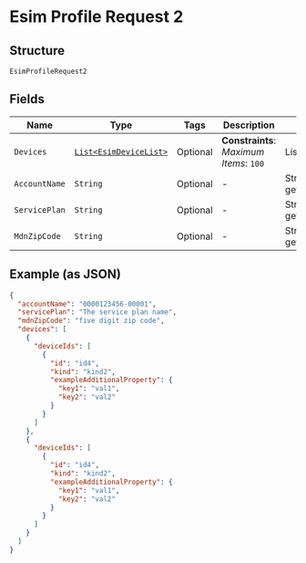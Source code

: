 
# Esim Profile Request 2

## Structure

`EsimProfileRequest2`

## Fields

| Name | Type | Tags | Description | Getter | Setter |
|  --- | --- | --- | --- | --- | --- |
| `Devices` | [`List<EsimDeviceList>`](../../doc/models/esim-device-list.md) | Optional | **Constraints**: *Maximum Items*: `100` | List<EsimDeviceList> getDevices() | setDevices(List<EsimDeviceList> devices) |
| `AccountName` | `String` | Optional | - | String getAccountName() | setAccountName(String accountName) |
| `ServicePlan` | `String` | Optional | - | String getServicePlan() | setServicePlan(String servicePlan) |
| `MdnZipCode` | `String` | Optional | - | String getMdnZipCode() | setMdnZipCode(String mdnZipCode) |

## Example (as JSON)

```json
{
  "accountName": "0000123456-00001",
  "servicePlan": "The service plan name",
  "mdnZipCode": "five digit zip code",
  "devices": [
    {
      "deviceIds": [
        {
          "id": "id4",
          "kind": "kind2",
          "exampleAdditionalProperty": {
            "key1": "val1",
            "key2": "val2"
          }
        }
      ]
    },
    {
      "deviceIds": [
        {
          "id": "id4",
          "kind": "kind2",
          "exampleAdditionalProperty": {
            "key1": "val1",
            "key2": "val2"
          }
        }
      ]
    }
  ]
}
```

